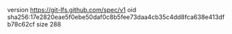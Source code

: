 version https://git-lfs.github.com/spec/v1
oid sha256:17e2820eae5f0ebe50daf0c8b5fee73daa4cb35c4dd8fca638e413dfb78c62cf
size 288
